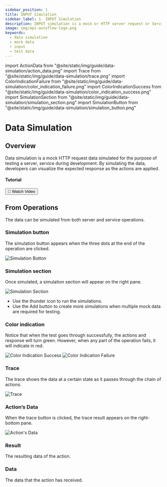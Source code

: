 ```yaml
---
sidebar_position: 1
title: INPUT Simulation
sidebar_label: 1. INPUT Simulation
description: INPUT simulation is a mock or HTTP server request or Service arguments.
image: img/api-autoflow-logo.png
keywords:
  - data simulation
  - mock data
  - input
  - test data
---
```


import ActionData from "@site/static/img/guide/data-simulation/action_data.png"
import Trace from "@site/static/img/guide/data-simulation/trace.png"
import ColorIndicationFailure from "@site/static/img/guide/data-simulation/color_indication_failure.png"
import ColorIndicationSuccess from "@site/static/img/guide/data-simulation/color_indication_success.png"
import SimulationSection from "@site/static/img/guide/data-simulation/simulation_section.png"
import SimulationButton from "@site/static/img/guide/data-simulation/simulation_button.png"

# Data Simulation

## Overview
<div class="colTwoBlock">
    <div class="colTwoLeft">
        <div class="colTwoWrapper">
            <p>Data simulation is a mock HTTP request data simulated for the purpose of testing a server, service during development. By simulating the data, developers can visualize the expected response as the actions are applied.</p>
        </div>
    </div>
    <div class="colTwoRight">
          <h4>Tutorial</h4>
          <a target="_blank" href="https://www.youtube.com/watch?v=7lwaMfIKzeY"><button class="btnVideo">🎥 Watch Video</button></a>
    </div>
    <div class="colTwoClearer"></div>
</div>

## From Operations

The data can be simulated from both server and service operations.

### Simulation button

The simulation button appears when the three dots at the end of the operation are clicked.

<div class="myResponsiveImg">
    <img src={SimulationButton} alt="Simulation Button" class="myResponsiveImg"/>
</div>

### Simulation section

Once simulated, a simulation section will appear on the right pane.

<div class="myResponsiveImg">
    <img src={SimulationSection} alt="Simulation Section" class="myResponsiveImg"/>
</div>

- Use the thunder icon to run the simulations.
- Use the Add button to create more simulations when multiple mock data are required for testing.

### Color indication

Notice that when the test goes through successfully, the actions and response will turn green. However, when any part of the operation fails, it will indicate in red.

<img src={ColorIndicationSuccess} alt="Color Indication Success" />

<img src={ColorIndicationFailure} alt="Color Indication Failure" />

### Trace

The trace shows the data at a certain state as it passes through the chain of actions.

<div class="myResponsiveImg">
    <img src={Trace} alt="Trace" class="myResponsiveImg"/>
</div>

### Action’s Data

When the trace button is clicked, the trace result appears on the right-bottom pane.

<div class="myResponsiveImg">
    <img src={ActionData} alt="Action's Data" class="myResponsiveImg"/>
</div>

### Result

The resulting data of the action.

### Data

The data that the action has received.
